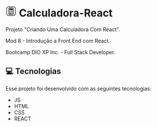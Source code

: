 # <img src="image.png" alt="calculator" width="30"/> Calculadora-React

Projeto "Criando Uma Calculadora Com React".

Mod 8 - Introdução a Front End com React.

Bootcamp DIO XP Inc. - Full Stack Developer.

## 💻 Tecnologias
Esse projeto foi desenvolvido com as seguintes tecnologias:
- JS
- HTML
- CSS
- REACT


